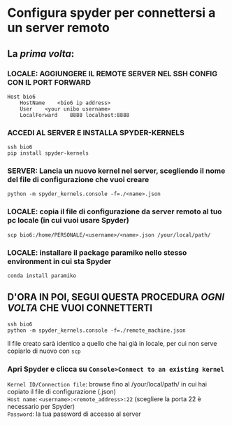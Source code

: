 # Configura spyder per connettersi a un server remoto

## La *prima volta*:

### LOCALE: AGGIUNGERE IL REMOTE SERVER NEL SSH CONFIG CON IL PORT FORWARD 
    Host bio6
        HostName    <bio6 ip address>
        User    <your unibo username>
        LocalForward    8888 localhost:8888

### ACCEDI AL SERVER E INSTALLA SPYDER-KERNELS 
    ssh bio6
    pip install spyder-kernels

### SERVER: Lancia un nuovo kernel nel server, scegliendo il nome del file di configurazione che vuoi creare 
    python -m spyder_kernels.console -f=./<name>.json
     
### LOCALE: copia il file di configurazione da server remoto al tuo pc locale (in cui vuoi usare Spyder)
    scp bio6:/home/PERSONALE/<username>/<name>.json /your/local/path/

### LOCALE: installare il package paramiko nello stesso environment in cui sta Spyder
    conda install paramiko

## D'ORA IN POI, SEGUI QUESTA PROCEDURA *OGNI VOLTA* CHE VUOI CONNETTERTI

    ssh bio6
    python -m spyder_kernels.console -f=./remote_machine.json

Il file creato sarà identico a quello che hai già in locale, per cui non serve copiarlo di nuovo con `scp`

### Apri Spyder e clicca su `Console>Connect to an existing kernel`

`Kernel ID/Connection file`: browse fino al /your/local/path/ in cui hai copiato il file di configurazione (<name>.json)  
`Host name`: `<username>:<remote_address>:22` (scegliere la porta 22 è necessario per Spyder)  
`Password`: la tua password di accesso al server
